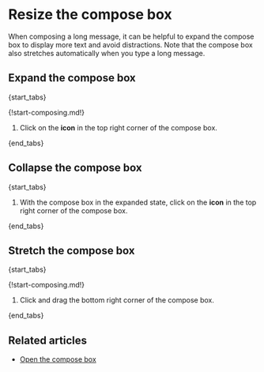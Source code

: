 # Resize the compose box

When composing a long message, it can be helpful to expand the compose
box to display more text and avoid distractions. Note that the compose
box also stretches automatically when you type a long message.

## Expand the compose box

{start_tabs}

{!start-composing.md!}

1. Click on the **<i class="fa fa-chevron-up"></i> icon** in the top
   right corner of the compose box.

{end_tabs}

## Collapse the compose box

{start_tabs}

1. With the compose box in the expanded state, click on the **<i class="fa
   fa-chevron-down"></i> icon** in the top right corner of the compose box.

{end_tabs}

## Stretch the compose box

{start_tabs}

{!start-composing.md!}

1. Click and drag the bottom right corner of the compose box.

{end_tabs}

## Related articles

* [Open the compose box](/help/open-the-compose-box)
